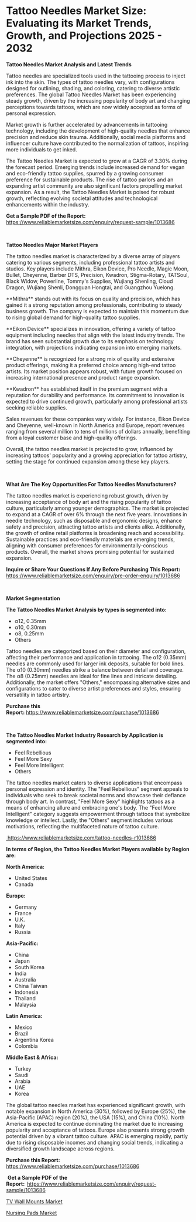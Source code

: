 <p><h1>Tattoo Needles Market Size: Evaluating its Market Trends, Growth, and Projections 2025 - 2032</h1></p><p><strong>Tattoo Needles Market Analysis and Latest Trends</strong></p>
<p><p>Tattoo needles are specialized tools used in the tattooing process to inject ink into the skin. The types of tattoo needles vary, with configurations designed for outlining, shading, and coloring, catering to diverse artistic preferences. The global Tattoo Needles Market has been experiencing steady growth, driven by the increasing popularity of body art and changing perceptions towards tattoos, which are now widely accepted as forms of personal expression.</p><p>Market growth is further accelerated by advancements in tattooing technology, including the development of high-quality needles that enhance precision and reduce skin trauma. Additionally, social media platforms and influencer culture have contributed to the normalization of tattoos, inspiring more individuals to get inked.</p><p>The Tattoo Needles Market is expected to grow at a CAGR of 3.30% during the forecast period. Emerging trends include increased demand for vegan and eco-friendly tattoo supplies, spurred by a growing consumer preference for sustainable products. The rise of tattoo parlors and an expanding artist community are also significant factors propelling market expansion. As a result, the Tattoo Needles Market is poised for robust growth, reflecting evolving societal attitudes and technological enhancements within the industry.</p></p>
<p><strong>Get a Sample PDF of the Report:&nbsp;</strong> <a href="https://www.reliablemarketsize.com/enquiry/request-sample/1013686?utm_campaign=2095&utm_medium=2&utm_source=Github&utm_content=ia&utm_term=04042025&utm_id=tattoo-needles">https://www.reliablemarketsize.com/enquiry/request-sample/1013686</a></p>
<p>&nbsp;</p>
<p><strong>Tattoo Needles Major Market Players</strong></p>
<p><p>The tattoo needles market is characterized by a diverse array of players catering to various segments, including professional tattoo artists and studios. Key players include Mithra, Eikon Device, Pro Needle, Magic Moon, Bullet, Cheyenne, Barber DTS, Precision, Kwadron, Stigma-Rotary, TATSoul, Black Widow, Powerline, Tommy's Supplies, Wujiang Shenling, Cloud Dragon, Wujiang Shenli, Dongguan Hongtai, and Guangzhou Yuelong.</p><p>**Mithra** stands out with its focus on quality and precision, which has gained it a strong reputation among professionals, contributing to steady business growth. The company is expected to maintain this momentum due to rising global demand for high-quality tattoo supplies.</p><p>**Eikon Device** specializes in innovation, offering a variety of tattoo equipment including needles that align with the latest industry trends. The brand has seen substantial growth due to its emphasis on technology integration, with projections indicating expansion into emerging markets.</p><p>**Cheyenne** is recognized for a strong mix of quality and extensive product offerings, making it a preferred choice among high-end tattoo artists. Its market position appears robust, with future growth focused on increasing international presence and product range expansion.</p><p>**Kwadron** has established itself in the premium segment with a reputation for durability and performance. Its commitment to innovation is expected to drive continued growth, particularly among professional artists seeking reliable supplies.</p><p>Sales revenues for these companies vary widely. For instance, Eikon Device and Cheyenne, well-known in North America and Europe, report revenues ranging from several million to tens of millions of dollars annually, benefiting from a loyal customer base and high-quality offerings.</p><p>Overall, the tattoo needles market is projected to grow, influenced by increasing tattoos' popularity and a growing appreciation for tattoo artistry, setting the stage for continued expansion among these key players.</p></p>
<p>&nbsp;</p>
<p><strong>What Are The Key Opportunities For Tattoo Needles Manufacturers?</strong></p>
<p><p>The tattoo needles market is experiencing robust growth, driven by increasing acceptance of body art and the rising popularity of tattoo culture, particularly among younger demographics. The market is projected to expand at a CAGR of over 6% through the next five years. Innovations in needle technology, such as disposable and ergonomic designs, enhance safety and precision, attracting tattoo artists and clients alike. Additionally, the growth of online retail platforms is broadening reach and accessibility. Sustainable practices and eco-friendly materials are emerging trends, aligning with consumer preferences for environmentally-conscious products. Overall, the market shows promising potential for sustained expansion.</p></p>
<p><strong>Inquire or Share Your Questions If Any Before Purchasing This Report:</strong> <a href="https://www.reliablemarketsize.com/enquiry/pre-order-enquiry/1013686?utm_campaign=2095&utm_medium=2&utm_source=Github&utm_content=ia&utm_term=04042025&utm_id=tattoo-needles">https://www.reliablemarketsize.com/enquiry/pre-order-enquiry/1013686</a></p>
<p>&nbsp;</p>
<p><strong>Market Segmentation</strong></p>
<p><strong>The Tattoo Needles Market Analysis by types is segmented into:</strong></p>
<p><ul><li>α12, 0.35mm</li><li>α10, 0.30mm</li><li>α8, 0.25mm</li><li>Others</li></ul></p>
<p><p>Tattoo needles are categorized based on their diameter and configuration, affecting their performance and application in tattooing. The α12 (0.35mm) needles are commonly used for larger ink deposits, suitable for bold lines. The α10 (0.30mm) needles strike a balance between detail and coverage. The α8 (0.25mm) needles are ideal for fine lines and intricate detailing. Additionally, the market offers "Others," encompassing alternative sizes and configurations to cater to diverse artist preferences and styles, ensuring versatility in tattoo artistry.</p></p>
<p><strong>Purchase this Report:&nbsp;</strong><a href="https://www.reliablemarketsize.com/purchase/1013686?utm_campaign=2095&utm_medium=2&utm_source=Github&utm_content=ia&utm_term=04042025&utm_id=tattoo-needles">https://www.reliablemarketsize.com/purchase/1013686</a></p>
<p>&nbsp;</p>
<p><strong>The Tattoo Needles Market Industry Research by Application is segmented into:</strong></p>
<p><ul><li>Feel Rebellious</li><li>Feel More Sexy</li><li>Feel More Intelligent</li><li>Others</li></ul></p>
<p><p>The tattoo needles market caters to diverse applications that encompass personal expression and identity. The "Feel Rebellious" segment appeals to individuals who seek to break societal norms and showcase their defiance through body art. In contrast, "Feel More Sexy" highlights tattoos as a means of enhancing allure and embracing one's body. The "Feel More Intelligent" category suggests empowerment through tattoos that symbolize knowledge or intellect. Lastly, the "Others" segment includes various motivations, reflecting the multifaceted nature of tattoo culture.</p></p>
<p><a href="https://www.reliablemarketsize.com/tattoo-needles-r1013686?utm_campaign=2095&utm_medium=2&utm_source=Github&utm_content=ia&utm_term=04042025&utm_id=tattoo-needles">&nbsp;https://www.reliablemarketsize.com/tattoo-needles-r1013686</a></p>
<p><strong>In terms of Region, the Tattoo Needles Market Players available by Region are:</strong></p>
<p>
    <p> <strong> North America: </strong>
        <ul>
            <li>United States</li>
            <li>Canada</li>
        </ul>
        </p> 
    <p> <strong> Europe: </strong>
        <ul>
            <li>Germany</li>
            <li>France</li>
            <li>U.K.</li>
            <li>Italy</li>
            <li>Russia</li>
        </ul>
        </p> 
    <p> <strong> Asia-Pacific: </strong>
        <ul>
            <li>China</li>
            <li>Japan</li>
            <li>South Korea</li>
            <li>India</li>
            <li>Australia</li>
            <li>China Taiwan</li>
            <li>Indonesia</li>
            <li>Thailand</li>
            <li>Malaysia</li>
        </ul>
        </p> 
    <p> <strong> Latin America: </strong>
        <ul>
            <li>Mexico</li>
            <li>Brazil</li>
            <li>Argentina Korea</li>
            <li>Colombia</li>
        </ul>
        </p> 
    <p> <strong> Middle East & Africa: </strong>
        <ul>
            <li>Turkey</li>
            <li>Saudi</li>
            <li>Arabia</li>
            <li>UAE</li>
            <li>Korea</li>
        </ul>
    </p>
    </p>
<p><p>The global tattoo needles market has experienced significant growth, with notable expansion in North America (30%), followed by Europe (25%), the Asia-Pacific (APAC) region (20%), the USA (15%), and China (10%). North America is expected to continue dominating the market due to increasing popularity and acceptance of tattoos. Europe also presents strong growth potential driven by a vibrant tattoo culture. APAC is emerging rapidly, partly due to rising disposable incomes and changing social trends, indicating a diversified growth landscape across regions.</p></p>
<p><strong>Purchase this Report: </strong><a href="https://www.reliablemarketsize.com/purchase/1013686?utm_campaign=2095&utm_medium=2&utm_source=Github&utm_content=ia&utm_term=04042025&utm_id=tattoo-needles">https://www.reliablemarketsize.com/purchase/1013686</a></p>
<p>&nbsp;<strong>Get a Sample PDF of the Report:&nbsp;&nbsp;</strong><a href="https://www.reliablemarketsize.com/enquiry/request-sample/1013686?utm_campaign=2095&utm_medium=2&utm_source=Github&utm_content=ia&utm_term=04042025&utm_id=tattoo-needles">https://www.reliablemarketsize.com/enquiry/request-sample/1013686</a></p>
<p><strong></strong></p>
<p><p><a href="https://github.com/gulaimolin/Market-Research-Report-List-7/blob/main/tv-wall-mounts-market.md?utm_campaign=2095&utm_medium=2&utm_source=Github&utm_content=ia&utm_term=04042025&utm_id=tattoo-needles">TV Wall Mounts Market</a></p><p><a href="https://github.com/nicoletavirag/Market-Research-Report-List-5/blob/main/nursing-pads-market.md?utm_campaign=2095&utm_medium=2&utm_source=Github&utm_content=ia&utm_term=04042025&utm_id=tattoo-needles">Nursing Pads Market</a></p></p>